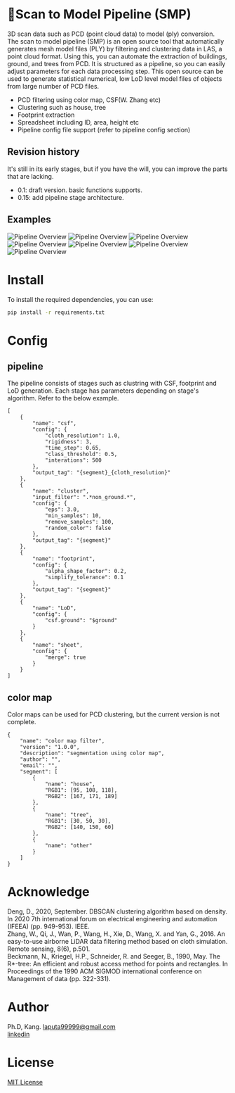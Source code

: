 # 🚀Scan to Model Pipeline (SMP)
3D scan data such as PCD (point cloud data) to model (ply) conversion.</br>
The scan to model pipeline (SMP) is an open source tool that automatically generates mesh model files (PLY) by filtering and clustering data in LAS, a point cloud format. Using this, you can automate the extraction of buildings, ground, and trees from PCD. It is structured as a pipeline, so you can easily adjust parameters for each data processing step. This open source can be used to generate statistical numerical, low LoD level model files of objects from large number of PCD files.</br>

- PCD filtering using color map, CSF(W. Zhang etc)
- Clustering such as house, tree
- Footprint extraction
- Spreadsheet including ID, area, height etc
- Pipeline config file support (refer to pipeline config section)

## Revision history
It's still in its early stages, but if you have the will, you can improve the parts that are lacking.</br>
- 0.1: draft version. basic functions supports.
- 0.15: add pipeline stage architecture.
   
## Examples
![Pipeline Overview](https://github.com/mac999/scan_to_model_pipeline/blob/main/scan_to_model_pipeline.gif)
![Pipeline Overview](https://github.com/mac999/scan_to_model_pipeline/blob/main/image1.PNG)
![Pipeline Overview](https://github.com/mac999/scan_to_model_pipeline/blob/main/image2.PNG)
![Pipeline Overview](https://github.com/mac999/scan_to_model_pipeline/blob/main/image3.PNG)
![Pipeline Overview](https://github.com/mac999/scan_to_model_pipeline/blob/main/image4.PNG)
![Pipeline Overview](https://github.com/mac999/scan_to_model_pipeline/blob/main/image5.PNG)
![Pipeline Overview](https://github.com/mac999/scan_to_model_pipeline/blob/main/image6.PNG)

# Install
To install the required dependencies, you can use:
```bash
pip install -r requirements.txt
```

# Config 
## pipeline 
The pipeline consists of stages such as clustring with CSF, footprint and LoD generation. Each stage has parameters depending on stage's algorithm. Refer to the below example.  
```
[
	{            
		"name": "csf",
		"config": {
			"cloth_resolution": 1.0, 
			"rigidness": 3,
			"time_step": 0.65, 
			"class_threshold": 0.5, 
			"interations": 500 
		},
		"output_tag": "{segment}_{cloth_resolution}"
	}, 
	{
		"name": "cluster",
		"input_filter": ".*non_ground.*",
		"config": {
			"eps": 3.0, 
			"min_samples": 10,
			"remove_samples": 100,
			"random_color": false 
		}, 
		"output_tag": "{segment}"
	}, 
	{
		"name": "footprint",
		"config": {
			"alpha_shape_factor": 0.2, 
			"simplify_tolerance": 0.1
		}, 
		"output_tag": "{segment}"
	}, 
	{
		"name": "LoD",
		"config": {
			"csf.ground": "$ground"
		}
	},
	{
		"name": "sheet",
		"config": {
			"merge": true
		}
	}
]
```

## color map 
Color maps can be used for PCD clustering, but the current version is not complete.
```
{
    "name": "color map filter",
    "version": "1.0.0",
    "description": "segmentation using color map",
    "author": "",
    "email": "",
    "segment": [
        {
            "name": "house",
            "RGB1": [95, 108, 118],
            "RGB2": [167, 171, 189]
        }, 
        {
            "name": "tree",
            "RGB1": [30, 50, 30],
            "RGB2": [140, 150, 60]
        }, 
        {
            "name": "other"
        }
    ]
}
```

# Acknowledge
Deng, D., 2020, September. DBSCAN clustering algorithm based on density. In 2020 7th international forum on electrical engineering and automation (IFEEA) (pp. 949-953). IEEE.</br>
Zhang, W., Qi, J., Wan, P., Wang, H., Xie, D., Wang, X. and Yan, G., 2016. An easy-to-use airborne LiDAR data filtering method based on cloth simulation. Remote sensing, 8(6), p.501.</br>
Beckmann, N., Kriegel, H.P., Schneider, R. and Seeger, B., 1990, May. The R*-tree: An efficient and robust access method for points and rectangles. In Proceedings of the 1990 ACM SIGMOD international conference on Management of data (pp. 322-331).</br>

# Author
Ph.D, Kang. laputa99999@gmail.com</br>
[linkedin](https://www.linkedin.com/in/tae-wook-kang-64a83917/)

# License
[MIT License](https://pitt.libguides.com/openlicensing/MIT)
